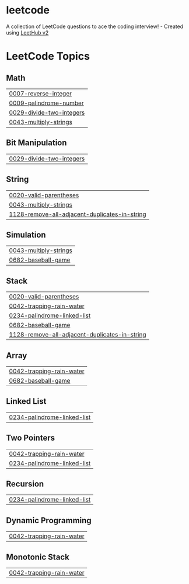 # leetcode
A collection of LeetCode questions to ace the coding interview! - Created using [LeetHub v2](https://github.com/arunbhardwaj/LeetHub-2.0)

<!---LeetCode Topics Start-->
# LeetCode Topics
## Math
|  |
| ------- |
| [0007-reverse-integer](https://github.com/Santhiya-code/leetcode/tree/master/0007-reverse-integer) |
| [0009-palindrome-number](https://github.com/Santhiya-code/leetcode/tree/master/0009-palindrome-number) |
| [0029-divide-two-integers](https://github.com/Santhiya-code/leetcode/tree/master/0029-divide-two-integers) |
| [0043-multiply-strings](https://github.com/Santhiya-code/leetcode/tree/master/0043-multiply-strings) |
## Bit Manipulation
|  |
| ------- |
| [0029-divide-two-integers](https://github.com/Santhiya-code/leetcode/tree/master/0029-divide-two-integers) |
## String
|  |
| ------- |
| [0020-valid-parentheses](https://github.com/Santhiya-code/leetcode/tree/master/0020-valid-parentheses) |
| [0043-multiply-strings](https://github.com/Santhiya-code/leetcode/tree/master/0043-multiply-strings) |
| [1128-remove-all-adjacent-duplicates-in-string](https://github.com/Santhiya-code/leetcode/tree/master/1128-remove-all-adjacent-duplicates-in-string) |
## Simulation
|  |
| ------- |
| [0043-multiply-strings](https://github.com/Santhiya-code/leetcode/tree/master/0043-multiply-strings) |
| [0682-baseball-game](https://github.com/Santhiya-code/leetcode/tree/master/0682-baseball-game) |
## Stack
|  |
| ------- |
| [0020-valid-parentheses](https://github.com/Santhiya-code/leetcode/tree/master/0020-valid-parentheses) |
| [0042-trapping-rain-water](https://github.com/Santhiya-code/leetcode/tree/master/0042-trapping-rain-water) |
| [0234-palindrome-linked-list](https://github.com/Santhiya-code/leetcode/tree/master/0234-palindrome-linked-list) |
| [0682-baseball-game](https://github.com/Santhiya-code/leetcode/tree/master/0682-baseball-game) |
| [1128-remove-all-adjacent-duplicates-in-string](https://github.com/Santhiya-code/leetcode/tree/master/1128-remove-all-adjacent-duplicates-in-string) |
## Array
|  |
| ------- |
| [0042-trapping-rain-water](https://github.com/Santhiya-code/leetcode/tree/master/0042-trapping-rain-water) |
| [0682-baseball-game](https://github.com/Santhiya-code/leetcode/tree/master/0682-baseball-game) |
## Linked List
|  |
| ------- |
| [0234-palindrome-linked-list](https://github.com/Santhiya-code/leetcode/tree/master/0234-palindrome-linked-list) |
## Two Pointers
|  |
| ------- |
| [0042-trapping-rain-water](https://github.com/Santhiya-code/leetcode/tree/master/0042-trapping-rain-water) |
| [0234-palindrome-linked-list](https://github.com/Santhiya-code/leetcode/tree/master/0234-palindrome-linked-list) |
## Recursion
|  |
| ------- |
| [0234-palindrome-linked-list](https://github.com/Santhiya-code/leetcode/tree/master/0234-palindrome-linked-list) |
## Dynamic Programming
|  |
| ------- |
| [0042-trapping-rain-water](https://github.com/Santhiya-code/leetcode/tree/master/0042-trapping-rain-water) |
## Monotonic Stack
|  |
| ------- |
| [0042-trapping-rain-water](https://github.com/Santhiya-code/leetcode/tree/master/0042-trapping-rain-water) |
<!---LeetCode Topics End-->